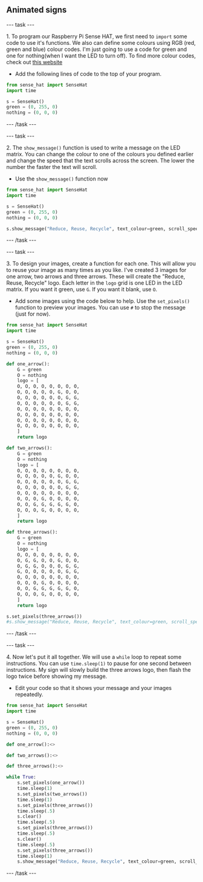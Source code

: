 ## Animated signs

--- task ---

1\. To program our Raspberry Pi Sense HAT, we first need to `import` some code to use it's functions. We also can define some colours using RGB (red, green and blue) colour codes. I'm just going to use a code for green and one for nothing(when I want the LED to turn off). To find more colour codes, check out [this website](https://flaviocopes.com/rgb-color-codes/)

+ Add the following lines of code to the top of your program.

```python
from sense_hat import SenseHat
import time

s = SenseHat()
green = (0, 255, 0)
nothing = (0, 0, 0)
```

--- /task ---

--- task ---

2\. The `show_message()` function is used to write a message on the LED matrix. You can change the colour to one of the colours you defined earlier and change the speed that the text scrolls across the screen. The lower the number the faster the text will scroll.

+ Use the `show_message()` function now

```python
from sense_hat import SenseHat
import time

s = SenseHat()
green = (0, 255, 0)
nothing = (0, 0, 0)

s.show_message("Reduce, Reuse, Recycle", text_colour=green, scroll_speed=0.05)
```

--- /task ---

--- task ---

3\. To design your images, create a function for each one. This will allow you to reuse your image as many times as you like. I've created 3 images for one arrow, two arrows and three arrows. These will create the "Reduce, Reuse, Recycle" logo. Each letter in the `logo` grid is one LED in the LED matrix. If you want it green, use `G`. If you want it blank, use `O`.

+ Add some images using the code below to help. Use the `set_pixels()` function to preview your images. You can use `#` to stop the message (just for now).

```python
from sense_hat import SenseHat
import time

s = SenseHat()
green = (0, 255, 0)
nothing = (0, 0, 0)

def one_arrow():
    G = green
    O = nothing
    logo = [
    O, O, O, O, O, O, O, O,
    O, O, O, O, O, G, O, O,
    O, O, O, O, O, O, G, G,
    O, O, O, O, O, O, G, G,
    O, O, O, O, O, O, O, O,
    O, O, O, O, O, O, O, O,
    O, O, O, O, O, O, O, O,
    O, O, O, O, O, O, O, O,
    ]
    return logo

def two_arrows():
    G = green
    O = nothing
    logo = [
    O, O, O, O, O, O, O, O,
    O, O, O, O, O, G, O, O,
    O, O, O, O, O, O, G, G,
    O, O, O, O, O, O, G, G,
    O, O, O, O, O, O, O, O,
    O, O, O, G, O, O, O, O,
    O, O, G, G, G, G, G, O,
    O, O, O, G, O, O, O, O,
    ]
    return logo

def three_arrows():
    G = green
    O = nothing
    logo = [
    O, O, O, O, O, O, O, O,
    O, G, G, O, O, G, O, O,
    O, G, G, O, O, O, G, G,
    G, O, O, O, O, O, G, G,
    O, O, O, O, O, O, O, O,
    O, O, O, G, O, O, O, O,
    O, O, G, G, G, G, G, O,
    O, O, O, G, O, O, O, O,
    ]
    return logo

s.set_pixels(three_arrows())
#s.show_message("Reduce, Reuse, Recycle", text_colour=green, scroll_speed=0.05)
```

--- /task ---

--- task ---

4\. Now let's put it all together. We will use a `while` loop to repeat some instructions. You can use `time.sleep(1)` to pause for one second between instructions. My sign will slowly build the three arrows logo, then flash the logo twice before showing my message.

+ Edit your code so that it shows your message and your images repeatedly. 

```python
from sense_hat import SenseHat
import time

s = SenseHat()
green = (0, 255, 0)
nothing = (0, 0, 0)

def one_arrow():<>

def two_arrows():<>

def three_arrows():<>

while True:
    s.set_pixels(one_arrow())
    time.sleep(1)
    s.set_pixels(two_arrows())
    time.sleep(1)
    s.set_pixels(three_arrows())
    time.sleep(.5)
    s.clear()
    time.sleep(.5)
    s.set_pixels(three_arrows())
    time.sleep(.5)
    s.clear()
    time.sleep(.5)
    s.set_pixels(three_arrows())
    time.sleep(1)
    s.show_message("Reduce, Reuse, Recycle", text_colour=green, scroll_speed=0.05)
```

--- /task ---